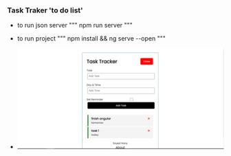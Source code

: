 ### Task Traker 'to do list'

- to run json server
  """
  npm run server
  """

- to run project
  """
  npm install && ng serve --open
  """
- ![photo title](/app.png)
